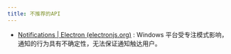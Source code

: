 ```yaml
---
title: 不推荐的API
---
```


- [Notifications | Electron (electronjs.org)](https://www.electronjs.org/docs/latest/tutorial/notifications) : Windows 平台受专注模式影响，通知的行为具有不确定性，无法保证通知触达用户。
